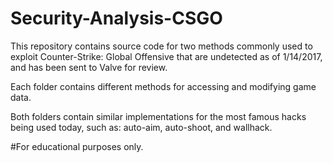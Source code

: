 # Security-Analysis-CSGO
This repository contains source code for two methods commonly used to exploit Counter-Strike: Global Offensive that are undetected as of 1/14/2017, and has been sent to Valve for review.

Each folder contains different methods for accessing and modifying game data.

Both folders contain similar implementations for the most famous hacks being used today, such as: auto-aim, auto-shoot, and wallhack.

#For educational purposes only.

